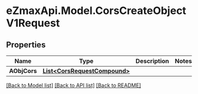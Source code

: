 
# eZmaxApi.Model.CorsCreateObjectV1Request

## Properties

Name | Type | Description | Notes
------------ | ------------- | ------------- | -------------
**AObjCors** | [**List&lt;CorsRequestCompound&gt;**](CorsRequestCompound.md) |  | 

[[Back to Model list]](../README.md#documentation-for-models)
[[Back to API list]](../README.md#documentation-for-api-endpoints)
[[Back to README]](../README.md)

